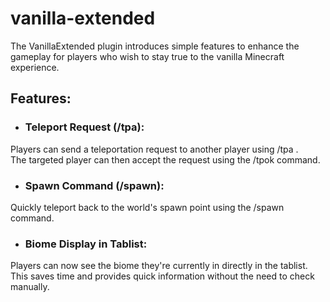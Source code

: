 # vanilla-extended

The VanillaExtended plugin introduces simple features to enhance the gameplay for players who wish to stay true to the vanilla Minecraft experience.

## Features:

- ### Teleport Request (/tpa):
Players can send a teleportation request to another player using /tpa <PlayerName>. <br />
The targeted player can then accept the request using the /tpok command.

- ### Spawn Command (/spawn):
Quickly teleport back to the world's spawn point using the /spawn command.
  
- ### Biome Display in Tablist:
Players can now see the biome they're currently in directly in the tablist. This saves time and provides quick information without the need to check manually.
